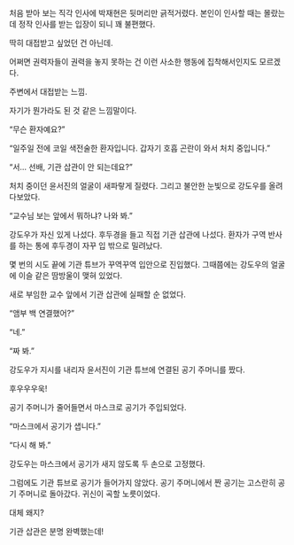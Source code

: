 처음 받아 보는 직각 인사에 박재현은 뒷머리만 긁적거렸다. 본인이 인사할 때는 몰랐는데 정작 인사를 받는 입장이 되니 꽤 불편했다.

딱히 대접받고 싶었던 건 아닌데.

어쩌면 권력자들이 권력을 놓지 못하는 건 이런 사소한 행동에 집착해서인지도 모르겠다.

주변에서 대접받는 느낌.

자기가 뭔가라도 된 것 같은 느낌말이다.

“무슨 환자예요?”

“일주일 전에 코일 색전술한 환자입니다. 갑자기 호흡 곤란이 와서 처치 중입니다.”

“서… 선배, 기관 삽관이 안 되는데요?”

처치 중이던 윤서진의 얼굴이 새파랗게 질렸다. 그리고 불안한 눈빛으로 강도우를 올려다보았다.

“교수님 보는 앞에서 뭐하냐? 나와 봐.”

강도우가 자신 있게 나섰다. 후두경을 들고 직접 기관 삽관에 나섰다. 환자가 구역 반사를 하는 통에 후두경이 자꾸 입 밖으로 밀려났다.

몇 번의 시도 끝에 기관 튜브가 꾸역꾸역 입안으로 진입했다. 그때쯤에는 강도우의 얼굴에 이슬 같은 땀방울이 맺혀 있었다.

새로 부임한 교수 앞에서 기관 삽관에 실패할 순 없었다.

“앰부 백 연결했어?”

“네.”

“짜 봐.”

강도우가 지시를 내리자 윤서진이 기관 튜브에 연결된 공기 주머니를 짰다.

후우우우욱!

공기 주머니가 줄어들면서 마스크로 공기가 주입되었다.

“마스크에서 공기가 샙니다.”

“다시 해 봐.”

강도우는 마스크에서 공기가 새지 않도록 두 손으로 고정했다.

그럼에도 기관 튜브로 공기가 들어가지 않았다. 공기 주머니에서 짠 공기는 고스란히 공기 주머니로 돌아갔다. 귀신이 곡할 노릇이었다.

대체 왜지?

기관 삽관은 분명 완벽했는데!